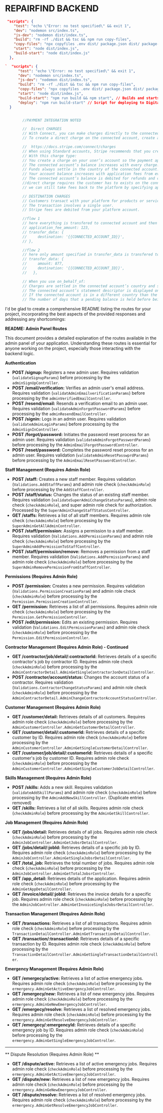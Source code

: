 # REPAIRFIND BACKEND


``` json
 "scripts": {
    "test": "echo \"Error: no test specified\" && exit 1",
    "dev": "nodemon src/index.ts",
    "js-dev": "nodemon dist/index.ts",
    "build": "rm -rf ./dist && tsc && npm run copy-files",
    "copy-files": "npx copyfiles .env dist/ package.json dist/ package-lock.json dist/ ecosystem.config.js dist/ command.js dist/",
    "start": "node dist/index.js",
    "build-start": "node dist/index.js"
  },
  ```

  ```json
`  "scripts": {
        "test": "echo \"Error: no test specified\" && exit 1",
        "dev": "nodemon src/index.ts",
        "js-dev": "nodemon dist/index.ts",
        "build": "rm -rf ./dist && tsc && npm run copy-files",
        "copy-files": "npx copyfiles .env dist/ package.json dist/ package-lock.json dist/ ecosystem.config.js dist/ command.js dist/",
        "start": "node dist/index.js",
        "build-start": "npm run build && npm start", // Builds and starts the application in production mode
        "deploy": "npm run build-start" // Script for deploying to DigitalOcean
    }
```



```js

        //PAYMENT INTEGRATION NOTED

        //  Direct CHARGES
        // With Connect, you can make charges directly to the connected account and take fees in the process.
        // To create a direct charge on the connected account, create a PaymentIntent object and add the Stripe-Account header with a value of the connected account ID:

        //  https://docs.stripe.com/connect/charges
        // When using Standard accounts, Stripe recommends that you create direct charges. Though uncommon, there are times when it’s appropriate to use direct charges on Express or Custom accounts.
        // With this charge type:
        // You create a charge on your user’s account so the payment appears as a charge on the connected account, not in your account balance.
        // The connected account’s balance increases with every charge.
        // Funds always settle in the country of the connected account.
        // Your account balance increases with application fees from every charge.
        // The connected account’s balance is debited for refunds and chargebacks.
        //direct charge requires the customer has to exists on the connected account platform -- consider cloning https://docs.stripe.com/connect/cloning-customers-across-accounts
        // we can still take fees back to the platform by specifying application_fee_amount: 123,

        // DESTINATION CHARGES
        // Customers transact with your platform for products or services provided by your connected account.
        // The transaction involves a single user.
        // Stripe fees are debited from your platform account.

        //flow 1
        // here everything is transfered to connected account and then application_fee_amount is wired back to platform
        // application_fee_amount: 123,
        // transfer_data: {
        //     destination: '{{CONNECTED_ACCOUNT_ID}}',
        // },

        //flow 2
        // here only amount specified in transfer_data is transfered to connected account
        // transfer_data: {
        //     amount: 877,
        //     destination: '{{CONNECTED_ACCOUNT_ID}}',
        //   },

        // When you use on_behalf_of:
        // Charges are settled in the connected account’s country and settlement currency.
        // The connected account’s statement descriptor is displayed on the customer’s credit card statement.
        // If the connected account is in a different country than the platform, the connected account’s address and phone number are displayed on the customer’s credit card statement.
        // The number of days that a pending balance is held before being paid out depends on the delay_days setting on the connected account.


```


I'd be glad to create a comprehensive README listing the routes for your project, incorporating the best aspects of the provided responses and addressing any shortcomings:

**README: Admin Panel Routes**

This document provides a detailed explanation of the routes available in the admin panel of your application. Understanding these routes is essential for anyone working on the project, especially those interacting with the backend logic.

**Authentication**

* **POST /signup:** Registers a new admin user. Requires validation (`validateSignupParams`) before processing by the `adminSignUpController`.
* **POST /email/verification:** Verifies an admin user's email address. Requires validation (`validatAdminEmailverificationParams`) before processing by the `adminVerifiedEmailController`.
* **POST /resend/email:** Resends a verification email to an admin user. Requires validation (`validateAdminForgotPasswordParams`) before processing by the `adminResendEmailController`.
* **POST /signin:** Logs in an admin user. Requires validation (`validateAdminLoginParams`) before processing by the `AdminSignInController`.
* **POST /forgot/password:** Initiates the password reset process for an admin user. Requires validation (`validateAdminForgotPasswordParams`) before processing by the `AdminEmailForgotPasswordController`.
* **POST /reset/password:** Completes the password reset process for an admin user. Requires validation (`validateAdminResetPasswprdParams`) before processing by the `AdminEmailResetPasswordController`.

**Staff Management (Requires Admin Role)**

* **POST /staff:** Creates a new staff member. Requires validation (`Validations.AddStaffParams`) and admin role check (`checkAdminRole`) before processing by the `AddStaffController`.
* **POST /staff/status:** Changes the status of an existing staff member. Requires validation (`validateSuperAdmiCchangeStatusParams`), admin role check (`checkAdminRole`), and super admin role check for authorization. Processed by the `SuperAdminChangeStaffStatusController`.
* **GET /staffs:** Retrieves a list of all staff members. Requires admin role check (`checkAdminRole`) before processing by the `SuperAdminGetAllAdminController`.
* **POST /staff/permission:** Assigns a permission to a staff member. Requires validation (`Validations.AddPermissionParams`) and admin role check (`checkAdminRole`) before processing by the `SuperAdminAddPermissionToStaffController`.
* **POST /staff/permission/remove:** Removes a permission from a staff member. Requires validation (`Validations.AddPermissionParams`) and admin role check (`checkAdminRole`) before processing by the `SuperAdminRemovePermissionFromStaffController`.

**Permissions (Requires Admin Role)**

* **POST /permission:** Creates a new permission. Requires validation (`Validations.PermissionCreationParam`) and admin role check (`checkAdminRole`) before processing by the `Permission.PermissionCreationController`.
* **GET /permission:** Retrieves a list of all permissions. Requires admin role check (`checkAdminRole`) before processing by the `Permission.GetPermissionController`.
* **POST /edit/permission:** Edits an existing permission. Requires validation (`Validations.EditPermissionParams`) and admin role check (`checkAdminRole`) before processing by the `Permission.EditPermissionController`.

**Contractor Management (Requires Admin Role) - Continued**

* **GET /contractor/job/detail/:contractorId:** Retrieves details of a specific contractor's job by contractor ID. Requires admin role check (`checkAdminRole`) before processing by the `AdminContractorDetail.AdminGetSingleContractorJonDetailController`.
* **POST /contractor/account/status:** Changes the account status of a contractor. Requires validation (`Validations.ContractorChangeStatusParams`) and admin role check (`checkAdminRole`) before processing by the `AdminContractorDetail.AdminChangeContractorAccountStatusController`.

**Customer Management (Requires Admin Role)**

* **GET /customer/detail:** Retrieves details of all customers. Requires admin role check (`checkAdminRole`) before processing by the `AdminCustomerController.AdminGetCustomerDetailController`.
* **GET /customer/detail/:customerId:** Retrieves details of a specific customer by ID. Requires admin role check (`checkAdminRole`) before processing by the `AdminCustomerController.AdminGetSingleCustomerDetailController`.
* **GET /customer/job/detail/:customerId:** Retrieves details of a specific customer's job by customer ID. Requires admin role check (`checkAdminRole`) before processing by the `AdminCustomerController.AdminGetSingleCustomerJobDetailController`.

**Skills Management (Requires Admin Role)**

* **POST /skills:** Adds a new skill. Requires validation (`validateAddSkillParams`) and admin role check (`checkAdminRole`) before processing by the `AdminAddNewSkillController`. (Duplicate entries removed)
* **GET /skills:** Retrieves a list of all skills. Requires admin role check (`checkAdminRole`) before processing by the `AdminGetSkillController`.

**Job Management (Requires Admin Role)**

* **GET /jobs/detail:** Retrieves details of all jobs. Requires admin role check (`checkAdminRole`) before processing by the `AdminJobController.AdminGetJobsrDetailController`.
* **GET /jobs/detail/:jobId:** Retrieves details of a specific job by ID. Requires admin role check (`checkAdminRole`) before processing by the `AdminJobController.AdminGetSingleJobsrDetailController`.
* **GET /total_job:** Retrieves the total number of jobs. Requires admin role check (`checkAdminRole`) before processing by the `AdminJobController.AdminGetTotalJobsrController`.
* **GET /app_detail:** Retrieves details of the application. Requires admin role check (`checkAdminRole`) before processing by the `AdminGetAppDetailController`.
* **GET /invoice/detail/:jobId:** Retrieves the invoice details for a specific job. Requires admin role check (`checkAdminRole`) before processing by the `AdminJobController.AdminGetInvoiceSingleJobsrDetailController`.

**Transaction Management (Requires Admin Role)**

* **GET /transactions:** Retrieves a list of all transactions. Requires admin role check (`checkAdminRole`) before processing by the `TransactionDetailController.AdminGetTransactionDetailController`.
* **GET /transaction/:transactionId:** Retrieves details of a specific transaction by ID. Requires admin role check (`checkAdminRole`) before processing by the `TransactionDetailController.AdminGetSingleTransactionDetailController`.

**Emergency Management (Requires Admin Role)**

* **GET /emergecy/active:** Retrieves a list of active emergency jobs. Requires admin role check (`checkAdminRole`) before processing by the `ermergency.AdminGetActiveEmergencyJobController`.
* **GET /emergecy/new:** Retrieves a list of new emergency jobs. Requires admin role check (`checkAdminRole`) before processing by the `ermergency.AdminGeNewEmergencyJobController`.
* **GET /emergecy/resolve:** Retrieves a list of resolved emergency jobs. Requires admin role check (`checkAdminRole`) before processing by the `ermergency.AdminGetResolveEmergencyJobController`.
* **GET /emergecy/:emergencyId:** Retrieves details of a specific emergency job by ID. Requires admin role check (`checkAdminRole`) before processing by the `ermergency.AdminGetSingleEmergencyJobController`.
* **

** Dispute Resolution (Requires Admin Role) **
* **GET /dispute/active:** Retrieves a list of active emergency jobs. Requires admin role check (`checkAdminRole`) before processing by the `ermergency.AdminGetActiveEmergencyJobController`.
* **GET /dispute/new:** Retrieves a list of new emergency jobs. Requires admin role check (`checkAdminRole`) before processing by the `ermergency.AdminGeNewEmergencyJobController`.
* **GET /dispute/resolve:** Retrieves a list of resolved emergency jobs. Requires admin role check (`checkAdminRole`) before processing by the `ermergency.AdminGetResolveEmergencyJobController`.